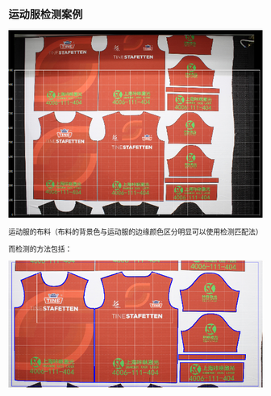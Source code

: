 ## 运动服检测案例

![](/assets/运动服检测1.png)

运动服的布料（布料的背景色与运动服的边缘颜色区分明显可以使用检测匹配法）

而检测的方法包括：



![](/assets/寻边效果图.png)

